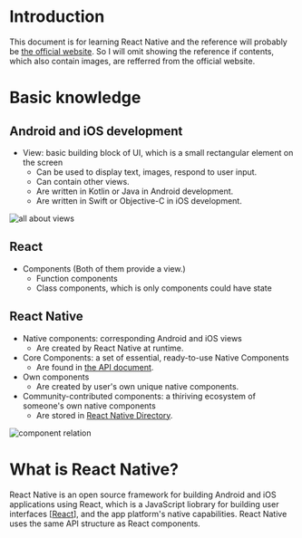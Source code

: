 # Introduction
This document is for learning React Native and the reference will probably be [the official website](https://reactnative.dev/). So I will omit showing the reference if contents, which also contain images, are refferred from the official website.

# Basic knowledge
## Android and iOS development
- View: basic building block of UI, which is a small rectangular element on the screen
    - Can be used to display text, images, respond to user input.
    - Can contain other views.
    - Are written in Kotlin or Java in Android development.
    - Are written in Swift or Objective-C in iOS development.

![all about views](https://reactnative.dev/docs/assets/diagram_ios-android-views.svg)

## React
- Components (Both of them provide a view.)
    - Function components
    - Class components, which is only components could have state

## React Native
- Native components: corresponding Android and iOS views
    - Are created by React Native at runtime.
- Core Components: a set of essential, ready-to-use Native Components
    - Are found in [the API document](https://reactnative.dev/docs/components-and-apis).
- Own components
    - Are created by user's own unique native components.
- Community-contributed components: a thiriving ecosystem of someone's own native components
    - Are stored in [React Native Directory](https://reactnative.directory/).

![component relation](https://reactnative.dev/docs/assets/diagram_react-native-components.svg)


# What is React Native?
React Native is an open source framework for building Android and iOS applications using React, which is a JavaScript liobrary for building user interfaces [[React](https://reactjs.org/)], and the app platform's native capabilities. React Native uses the same API structure as React components.
